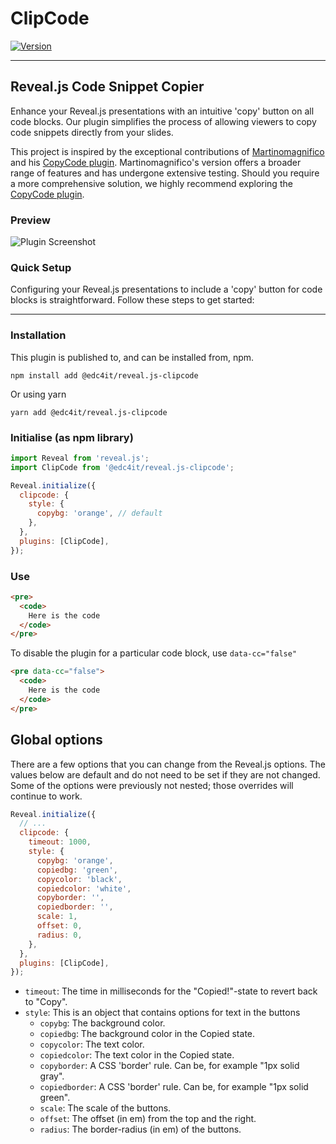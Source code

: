 # ClipCode

[![Version](https://img.shields.io/npm/v/@edc4it/reveal.js-clipcode)](https://www.npmjs.com/package/@edc4it/reveal.js-clipcode)

---

## Reveal.js Code Snippet Copier

Enhance your Reveal.js presentations with an intuitive 'copy' button on all code blocks. Our plugin simplifies the process of allowing viewers to copy code snippets directly from your slides.

This project is inspired by the exceptional contributions of [Martinomagnifico](https://github.com/Martinomagnifico) and his [CopyCode plugin](https://github.com/Martinomagnifico/reveal.js-copycode). Martinomagnifico's version offers a broader range of features and has undergone extensive testing. Should you require a more comprehensive solution, we highly recommend exploring the [CopyCode plugin](https://github.com/Martinomagnifico/reveal.js-copycode).

### Preview

![Plugin Screenshot](demo/Screenshot_20240328_112349.png)

### Quick Setup

Configuring your Reveal.js presentations to include a 'copy' button for code blocks is straightforward. Follow these steps to get started:

---

### Installation

This plugin is published to, and can be installed from, npm.

```console
npm install add @edc4it/reveal.js-clipcode
```

Or using yarn

```console
yarn add @edc4it/reveal.js-clipcode
```

### Initialise (as npm library)

```js
import Reveal from 'reveal.js';
import ClipCode from '@edc4it/reveal.js-clipcode';

Reveal.initialize({
  clipcode: {
    style: {
      copybg: 'orange', // default
    },
  },
  plugins: [ClipCode],
});
```

### Use

```html
<pre>
  <code>
    Here is the code
  </code>
</pre>
```

To disable the plugin for a particular code block, use `data-cc="false"`

```html
<pre data-cc="false">
  <code>
    Here is the code
  </code>
</pre>
```

## Global options

There are a few options that you can change from the Reveal.js options. The values below are default and do not need to be set if they are not changed. Some of the options were previously not nested; those overrides will continue to work.

```javascript
Reveal.initialize({
  // ...
  clipcode: {
    timeout: 1000,
    style: {
      copybg: 'orange',
      copiedbg: 'green',
      copycolor: 'black',
      copiedcolor: 'white',
      copyborder: '',
      copiedborder: '',
      scale: 1,
      offset: 0,
      radius: 0,
    },
  },
  plugins: [ClipCode],
});
```

- `timeout`: The time in milliseconds for the "Copied!"-state to revert back to "Copy".
- `style`: This is an object that contains options for text in the buttons
  - `copybg`: The background color.
  - `copiedbg`: The background color in the Copied state.
  - `copycolor`: The text color.
  - `copiedcolor`: The text color in the Copied state.
  - `copyborder`: A CSS 'border' rule. Can be, for example "1px solid gray".
  - `copiedborder`: A CSS 'border' rule. Can be, for example "1px solid green".
  - `scale`: The scale of the buttons.
  - `offset`: The offset (in em) from the top and the right.
  - `radius`: The border-radius (in em) of the buttons.
